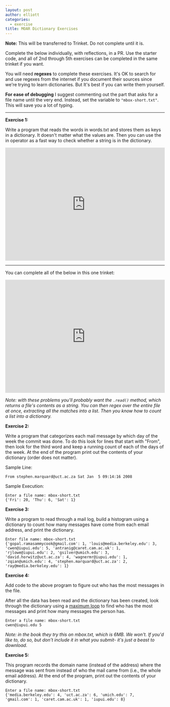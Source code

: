 ```yaml
---
layout: post
author: elliott
categories:
  - exercise
title: MOAR Dictionary Exercises
---
```


**Note:** This will be transferred to Trinket.  Do not complete until it is.

Complete the below individually, with reflections, in a PR.  Use the starter code, and all of 2nd through 5th exercises can be completed in the same trinket if you want.

You will need **regexes** to complete these exercises.  It's OK to search for and use regexes
from the internet if you document their sources since we're trying to learn dictionaries. But
It's best if you can write them yourself.

**For ease of debugging** I suggest commenting out the part that asks for a file name
until the very end.  Instead, set the variable to `"mbox-short.txt"`.  This will save you a lot of typing.

___

**Exercise 1:**

Write a program that reads the words in words.txt and stores them as keys in a dictionary. It doesn't
matter what the values are. Then you can use the in operator as a fast way to check whether a string is in the dictionary.

<iframe src="https://trinket.io/embed/python3/d2a4bf04f5" width="100%" height="356" frameborder="0" marginwidth="0" marginheight="0" allowfullscreen></iframe>

___

You can complete all of the below in this one trinket:

<iframe src="https://trinket.io/embed/python3/a2178ed680" width="100%" height="356" frameborder="0" marginwidth="0" marginheight="0" allowfullscreen></iframe>


*Note: with these problems you'll probably want the `.read()` method, which returns a file's contents as a string.  You can then regex over the entire file at once, extracting all the matches into a list. Then you know how to count a list into a dictionary.*


**Exercise 2:**

Write a program that categorizes each mail message by which day of the week the commit was done.
To do this look for lines that start with "From", then look for the third word and keep a running
count of each of the days of the week. At the end of the program print out the contents of your dictionary (order does not matter).

Sample Line:

    From stephen.marquard@uct.ac.za Sat Jan  5 09:14:16 2008

Sample Execution:

```
Enter a file name: mbox-short.txt
{'Fri': 20, 'Thu': 6, 'Sat': 1}
```

**Exercise 3:**

Write a program to read through a mail log, build a histogram using
a dictionary to count how many messages have come from each email address, and print the dictionary.

```
Enter file name: mbox-short.txt
{'gopal.ramasammycook@gmail.com': 1, 'louis@media.berkeley.edu': 3,
'cwen@iupui.edu': 5, 'antranig@caret.cam.ac.uk': 1,
'rjlowe@iupui.edu': 2, 'gsilver@umich.edu': 3,
'david.horwitz@uct.ac.za': 4, 'wagnermr@iupui.edu': 1,
'zqian@umich.edu': 4, 'stephen.marquard@uct.ac.za': 2,
'ray@media.berkeley.edu': 1}
```

**Exercise 4:**

Add code to the above program to figure out who has the most messages in the file.

After all the data has been read and the dictionary has been created, look through
the dictionary using a [maximum loop](http://ils.unc.edu/~eah13/textbook/05-iterations.html#maximum-and-minimum-loops) to find who has the
most messages and print how many messages the person has.

```
Enter a file name: mbox-short.txt
cwen@iupui.edu 5
```

*Note: in the book they try this on mbox.txt, which is 6MB.  We won't.  If you'd like to, do so, but don't include it in what you submit- it's just a beast to download.*

**Exercise 5:**

This program records the domain name (instead of the address) where the message was
sent from instead of who the mail came from (i.e., the whole email address). At the
end of the program, print out the contents of your dictionary.

```
Enter a file name: mbox-short.txt
{'media.berkeley.edu': 4, 'uct.ac.za': 6, 'umich.edu': 7,
'gmail.com': 1, 'caret.cam.ac.uk': 1, 'iupui.edu': 8}
```